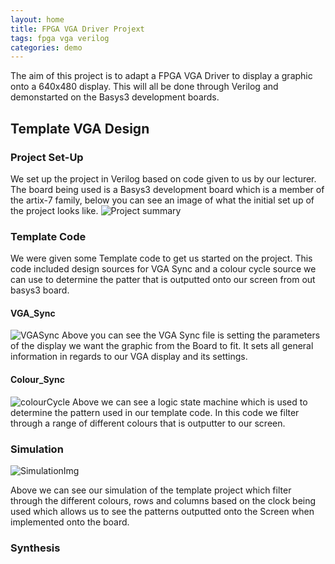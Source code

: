 ```yaml
---
layout: home
title: FPGA VGA Driver Projext
tags: fpga vga verilog
categories: demo
---
```


The aim of this project is to adapt a FPGA VGA Driver to display a graphic onto a 640x480 display. 
This will all be done through Verilog and demonstarted on the Basys3 development boards.

## **Template VGA Design**
### **Project Set-Up**
We set up the project in Verilog based on code given to us by our lecturer. The board being used is a Basys3 development board which is a member of the artix-7 family, below you can see an image of what the initial set up of the project looks like.
![Project summary](https://github.com/user-attachments/assets/80053d92-22cc-4332-a24d-b2eb74509bc7)
### **Template Code**
We were given some Template code to get us started on the project. This code included design sources for VGA Sync and a colour cycle source we can use to determine the patter that is outputted onto our screen from out basys3 board.
#### **VGA_Sync**
![VGASync](https://github.com/user-attachments/assets/1d7ea664-2032-4d15-9fd7-9608c0f6e39d)
Above you can see the VGA Sync file is setting the parameters of the display we want the graphic from the Board to fit. It sets all general information in regards to our VGA display and its settings.

#### **Colour_Sync**
![colourCycle](https://github.com/user-attachments/assets/c00f16b6-1a16-41d8-8651-000426fff71b)
Above we can see a logic state machine which is used to determine the pattern used in our template code. In this code we filter through a range of different colours that is outputter to our screen.

### **Simulation**
![SimulationImg](https://github.com/user-attachments/assets/b07772b3-f98e-4385-a65c-eccdd5174bd9)

Above we can see our simulation of the template project which filter through the different colours, rows and columns based on the clock being used which allows us to see the patterns outputted onto the Screen when implemented onto the board.

### **Synthesis**





